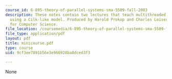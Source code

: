 ```yaml
---
course_id: 6-895-theory-of-parallel-systems-sma-5509-fall-2003
description: These notes contain two lectures that teach multithreaded algorithms
  using a Cilk-like model. Produced by Harold Prokop and Charles Leiserson, MIT Laboratory
  for Computer Science.
file_location: /coursemedia/6-895-theory-of-parallel-systems-sma-5509-fall-2003/9cf3ee7891b56e3e966928ba8dced3f3_minicourse.pdf
file_type: application/pdf
layout: pdf
title: minicourse.pdf
type: course
uid: 9cf3ee7891b56e3e966928ba8dced3f3

---
```

None